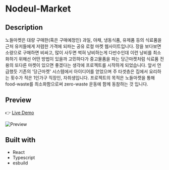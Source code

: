 # Nodeul-Market

## Description

노들마켓은 대량 구매한(혹은 구매예정인) 과일, 야채, 냉동식품, 유제품 등의 식료품을 근처 유저들에게 저렴한 가격에 되파는 공유 로컬 마켓 웹사이트입니다. 장을 보다보면 소량으로 구매하면 비싸고, 많이 사두면 썩혀 낭비하는게 다반수인데 이런 낭비를 최소화하기 위해선 어떤 방법이 있을까 고민하다가 중고물품을 파는 당근마켓처럼 식료품 전용의 또다른 마켓이 있으면 좋겠다는 생각에 프로젝트를 시작하게 되었습니다. 앞서 언급했듯 기존의 '당근마켓' 시스템에서 아이디어를 얻었으며 주 타겟층은 집에서 요리하는 횟수가 적은 1인가구 직장인, 자취생입니다. 프로젝트의 목적은 노들마켓을 통해 food-waste를 최소화함으로써 zero-waste 운동에 함께 동참하는 것 입니다.

## Preview

👉 [Live Demo](https://nodeulmarket.netlify.app/)

![Preview](./www/images/preview.gif)

## Built with

- React
- Typescript
- esbuild
